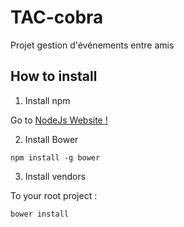 # TAC-cobra
Projet gestion d'événements entre amis

## How to install

1. Install npm

Go to [NodeJs Website !](https://nodejs.org/en/download/)

2. Install Bower

`npm install -g bower`

3. Install vendors

To your root project :

`bower install`
